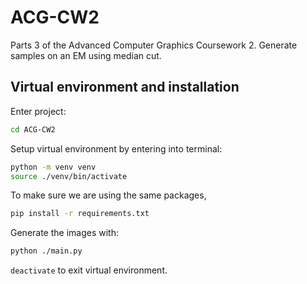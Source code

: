 # ACG-CW2
Parts 3 of the Advanced Computer Graphics Coursework 2. Generate samples on an EM using median cut.

## Virtual environment and installation
Enter project:
```bash
cd ACG-CW2
```
Setup virtual environment by entering into terminal:
```bash
python -m venv venv
source ./venv/bin/activate
```

To make sure we are using the same packages,
```bash 
pip install -r requirements.txt
```

Generate the images with:
```bash 
python ./main.py
```
`deactivate` to exit virtual environment.
